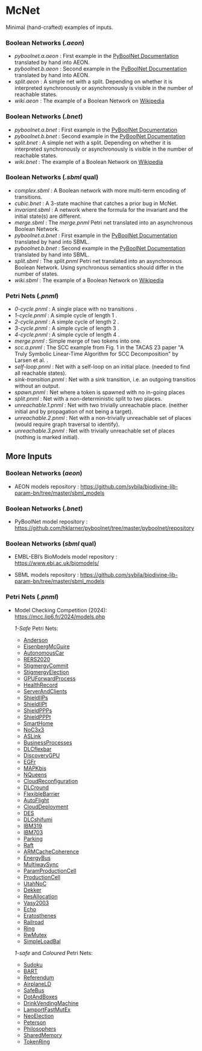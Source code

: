 # McNet

Minimal (hand-crafted) examples of inputs.

### Boolean Networks (*.aeon*)

- *pyboolnet.a.aeon* : First example in the
  [PyBoolNet Documentation](https://pyboolnet.readthedocs.io/en/master/quickstart.html)
  translated by hand into AEON.
- *pyboolnet.b.aeon* : Second example in the
  [PyBoolNet Documentation](https://pyboolnet.readthedocs.io/en/master/quickstart.html)
  translated by hand into AEON.
- *split.aeon* : A simple net with a split. Depending on whether it is
  interpreted synchronously or asynchronously is visible in the number of
  reachable states.
- *wiki.aeon* : The example of a Boolean Network on
  [Wikipedia](https://en.wikipedia.org/wiki/Boolean_network#/media/File:Hou710_BooleanNetwork.svg)

### Boolean Networks (*.bnet*)

- *pyboolnet.a.bnet* : First example in the
  [PyBoolNet Documentation](https://pyboolnet.readthedocs.io/en/master/quickstart.html)
- *pyboolnet.b.bnet* : Second example in the
  [PyBoolNet Documentation](https://pyboolnet.readthedocs.io/en/master/quickstart.html)
- *split.bnet* : A simple net with a split. Depending on whether it is
  interpreted synchronously or asynchronously is visible in the number of
  reachable states.
- *wiki.bnet* : The example of a Boolean Network on
  [Wikipedia](https://en.wikipedia.org/wiki/Boolean_network#/media/File:Hou710_BooleanNetwork.svg)

### Boolean Networks (*.sbml* qual)

- *complex.sbml* : A Boolean network with more multi-term encoding of transitions.
- *cubic.bnet* : A 3-state machine that catches a prior bug in McNet.
- *invariant.sbml* : A network where the formula for the invariant and the initial state(s)
   are different.
- *merge.sbml* : The *merge.pnml* Petri net translated into an asynchronous Boolean
  Network.
- *pyboolnet.a.bnet* : First example in the
  [PyBoolNet Documentation](https://pyboolnet.readthedocs.io/en/master/quickstart.html)
  translated by hand into SBML.
- *pyboolnet.b.bnet* : Second example in the
  [PyBoolNet Documentation](https://pyboolnet.readthedocs.io/en/master/quickstart.html)
  translated by hand into SBML.
- *split.sbml* : The *split.pnml* Petri net translated into an asynchronous Boolean
  Network. Using synchronous semantics should differ in the number of states.
- *wiki.sbml* : The example of a Boolean Network on
  [Wikipedia](https://en.wikipedia.org/wiki/Boolean_network#/media/File:Hou710_BooleanNetwork.svg)

### Petri Nets (*.pnml*)

- *0-cycle.pnml* : A single place with no transitions .
- *1-cycle.pnml* : A simple cycle of length 1 .
- *2-cycle.pnml* : A simple cycle of length 2 .
- *3-cycle.pnml* : A simple cycle of length 3 .
- *4-cycle.pnml* : A simple cycle of length 4 .
- *merge.pnml* : Simple merge of two tokens into one.
- *scc.a.pnml* : The SCC example from Fig. 1 in the TACAS 23 paper "A Truly Symbolic Linear-Time
  Algorithm for SCC Decomposition" by Larsen et al. .
- *self-loop.pnml* : Net with a self-loop on an initial place.
  (needed to find all reachable states).
- *sink-transition.pnml* : Net with a sink transition, i.e. an outgoing
  transitios without an output.
- *spawn.pnml* : Net where a token is spawned with no in-going places
- *split.pnml* : Net with a non-deterministic split to two places.
- *unreachable.1.pnml* : Net with two trivially unreachable place.
  (neither initial and by propagation of not being a target).
- *unreachable.2.pnml* : Net with a non-trivially unreachable set of places
  (would require graph traversal to identify).
- *unreachable.3.pnml* : Net with trivially unreachable set of places
  (nothing is marked initial).

## More Inputs

### Boolean Networks (*aeon*)

- AEON models repository :
  https://github.com/sybila/biodivine-lib-param-bn/tree/master/sbml_models

### Boolean Networks (*.bnet*)

- PyBoolNet model repository :
  https://github.com/hklarner/pyboolnet/tree/master/pyboolnet/repository

### Boolean Networks (*sbml* qual)

- EMBL-EBI’s BioModels model repository :
  https://www.ebi.ac.uk/biomodels/

- SBML models repository :
  https://github.com/sybila/biodivine-lib-param-bn/tree/master/sbml_models

### Petri Nets (*.pnml*)

- Model Checking Competition (2024): https://mcc.lip6.fr/2024/models.php

  *1-Safe* Petri Nets:
  - [Anderson](https://mcc.lip6.fr/2024/archives/Anderson-pnml.tar.gz)
  - [EisenbergMcGuire](https://mcc.lip6.fr/2024/archives/EisenbergMcGuire-pnml.tar.gz)
  - [AutonomousCar](https://mcc.lip6.fr/2024/archives/AutonomousCar-pnml.tar.gz)
  - [RERS2020](https://mcc.lip6.fr/2024/archives/RERS2020-pnml.tar.gz)
  - [StigmergyCommit](https://mcc.lip6.fr/2024/archives/StigmergyCommit-pnml.tar.gz)
  - [StigmergyElection](https://mcc.lip6.fr/2024/archives/StigmergyElection-pnml.tar.gz)
  - [GPUForwardProcess](https://mcc.lip6.fr/2024/archives/GPUForwardProgress-pnml.tar.gz)
  - [HealthRecord](https://mcc.lip6.fr/2024/archives/HealthRecord-pnml.tar.gz)
  - [ServerAndClients](https://mcc.lip6.fr/2024/archives/ServersAndClients-pnml.tar.gz)
  - [ShieldIIPs](https://mcc.lip6.fr/2024/archives/ShieldIIPs-pnml.tar.gz)
  - [ShieldIIPt](https://mcc.lip6.fr/2024/archives/ShieldIIPt-pnml.tar.gz)
  - [ShieldPPPs](https://mcc.lip6.fr/2024/archives/ShieldPPPs-pnml.tar.gz)
  - [ShieldPPPt](https://mcc.lip6.fr/2024/archives/ShieldPPPt-pnml.tar.gz)
  - [SmartHome](https://mcc.lip6.fr/2024/archives/SmartHome-pnml.tar.gz)
  - [NoC3x3](https://mcc.lip6.fr/2024/archives/NoC3x3-pnml.tar.gz)
  - [ASLink](https://mcc.lip6.fr/2024/archives/ASLink-pnml.tar.gz)
  - [BusinessProcesses](https://mcc.lip6.fr/2024/archives/BusinessProcesses-pnml.tar.gz)
  - [DLCflexbar](https://mcc.lip6.fr/2024/archives/DLCflexbar-pnml.tar.gz)
  - [DiscoveryGPU](https://mcc.lip6.fr/2024/archives/DiscoveryGPU-pnml.tar.gz)
  - [EGFr](https://mcc.lip6.fr/2024/archives/EGFr-pnml.tar.gz)
  - [MAPKbis](https://mcc.lip6.fr/2024/archives/MAPKbis-pnml.tar.gz)
  - [NQueens](https://mcc.lip6.fr/2024/archives/NQueens-pnml.tar.gz)
  - [CloudReconfiguration](https://mcc.lip6.fr/2024/archives/CloudReconfiguration-pnml.tar.gz)
  - [DLCround](https://mcc.lip6.fr/2024/archives/DLCround-pnml.tar.gz)
  - [FlexibleBarrier](https://mcc.lip6.fr/2024/archives/FlexibleBarrier-pnml.tar.gz)
  - [AutoFlight](https://mcc.lip6.fr/2024/archives/AutoFlight-pnml.tar.gz)
  - [CloudDeployment](https://mcc.lip6.fr/2024/archives/CloudDeployment-pnml.tar.gz)
  - [DES](https://mcc.lip6.fr/2024/archives/DES-pnml.tar.gz)
  - [DLCshifumi](https://mcc.lip6.fr/2024/archives/DLCshifumi-pnml.tar.gz)
  - [IBM319](https://mcc.lip6.fr/2024/archives/IBM319-pnml.tar.gz)
  - [IBM703](https://mcc.lip6.fr/2024/archives/IBM703-pnml.tar.gz)
  - [Parking](https://mcc.lip6.fr/2024/archives/Parking-pnml.tar.gz)
  - [Raft](https://mcc.lip6.fr/2024/archives/Raft-pnml.tar.gz)
  - [ARMCacheCoherence](https://mcc.lip6.fr/2024/archives/ARMCacheCoherence-pnml.tar.gz)
  - [EnergyBus](https://mcc.lip6.fr/2024/archives/EnergyBus-pnml.tar.gz)
  - [MultiwaySync](https://mcc.lip6.fr/2024/archives/MultiwaySync-pnml.tar.gz)
  - [ParamProductionCell](https://mcc.lip6.fr/2024/archives/ParamProductionCell-pnml.tar.gz)
  - [ProductionCell](https://mcc.lip6.fr/2024/archives/ProductionCell-pnml.tar.gz)
  - [UtahNoC](https://mcc.lip6.fr/2024/archives/UtahNoC-pnml.tar.gz)
  - [Dekker](https://mcc.lip6.fr/2024/archives/Dekker-pnml.tar.gz)
  - [ResAllocation](https://mcc.lip6.fr/2024/archives/ResAllocation-pnml.tar.gz)
  - [Vasy2003](https://mcc.lip6.fr/2024/archives/Vasy2003-pnml.tar.gz)
  - [Echo](https://mcc.lip6.fr/2024/archives/Echo-pnml.tar.gz)
  - [Eratosthenes](https://mcc.lip6.fr/2024/archives/Eratosthenes-pnml.tar.gz)
  - [Railroad](https://mcc.lip6.fr/2024/archives/Railroad-pnml.tar.gz)
  - [Ring](https://mcc.lip6.fr/2024/archives/Ring-pnml.tar.gz)
  - [RwMutex](https://mcc.lip6.fr/2024/archives/RwMutex-pnml.tar.gz)
  - [SimpleLoadBal](https://mcc.lip6.fr/2024/archives/SimpleLoadBal-pnml.tar.gz)

  *1-safe* and *Coloured* Petri Nets:
  - [Sudoku](https://mcc.lip6.fr/2024/archives/Sudoku-pnml.tar.gz)
  - [BART](https://mcc.lip6.fr/2024/archives/BART-pnml.tar.gz)
  - [Referendum](https://mcc.lip6.fr/2024/archives/Referendum-pnml.tar.gz)
  - [AirplaneLD](https://mcc.lip6.fr/2024/archives/AirplaneLD-pnml.tar.gz)
  - [SafeBus](https://mcc.lip6.fr/2024/archives/SafeBus-pnml.tar.gz)
  - [DotAndBoxes](https://mcc.lip6.fr/2024/archives/DotAndBoxes-pnml.tar.gz)
  - [DrinkVendingMachine](https://mcc.lip6.fr/2024/archives/DrinkVendingMachine-pnml.tar.gz)
  - [LamportFastMutEx](https://mcc.lip6.fr/2024/archives/LamportFastMutEx-pnml.tar.gz)
  - [NeoElection](https://mcc.lip6.fr/2024/archives/NeoElection-pnml.tar.gz)
  - [Peterson](https://mcc.lip6.fr/2024/archives/Peterson-pnml.tar.gz)
  - [Philosophers](https://mcc.lip6.fr/2024/archives/Philosophers-pnml.tar.gz)
  - [SharedMemory](https://mcc.lip6.fr/2024/archives/SharedMemory-pnml.tar.gz)
  - [TokenRing](https://mcc.lip6.fr/2024/archives/TokenRing-pnml.tar.gz)
